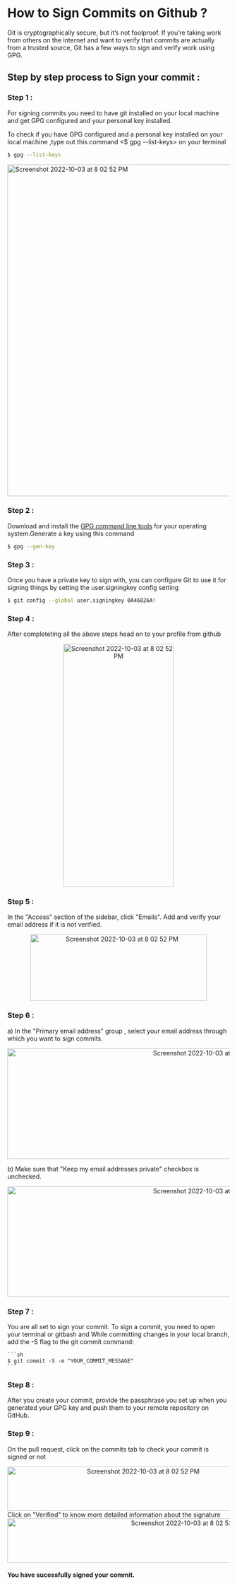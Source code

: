 # How to Sign Commits on Github ?

Git is cryptographically secure, but it’s not foolproof. If you’re taking work from others on the internet and want to verify that commits are actually from a trusted source, Git has a few ways to sign and verify work using GPG.

## Step by step process to Sign your commit :

### Step 1 :

For signing commits you need to have git installed on your local machine and get GPG configured and your personal key installed.

To check if you have GPG configured and a personal key installed on your local machine ,type out this command <$ gpg --list-keys> on your terminal

```sh
$ gpg --list-keys
```

 <img width="750" alt="Screenshot 2022-10-03 at 8 02 52 PM" src="https://www.poftut.com/wp-content/uploads/2018/11/img_5bfa8a3061014.png">
 <br/>

### Step 2 :

Download and install the <a href="https://www.gnupg.org/download/">GPG command line tools</a> for your operating system.Generate a key using this command

```sh
$ gpg --gen-key
```

### Step 3 :

Once you have a private key to sign with, you can configure Git to use it for signing things by setting the user.signingkey config setting

```sh
$ git config --global user.signingkey 0A46826A!
```

### Step 4 :

After completeting all the above steps head on to your profile from github

 <div align ="center">
 <img width="250" height="550" alt="Screenshot 2022-10-03 at 8 02 52 PM" src="https://i.postimg.cc/3J969FdB/Screenshot-2022-10-10-232326.png">
 </div>

### Step 5 :

In the "Access" section of the sidebar, click "Emails". Add and verify your email address if it is not verified.

 <div align ="center">
 <img width="400" height="150" alt="Screenshot 2022-10-03 at 8 02 52 PM" src="https://docs.github.com/assets/cb-1827/images/help/settings/add-email-address.png">
 </div>

### Step 6 :

a) In the "Primary email address" group , select your email address through which you want to sign commits.

 <div align ="center">
 <img width="900" height="250" alt="Screenshot 2022-10-03 at 8 02 52 PM" src="https://i.postimg.cc/Bvh7BSbn/Screenshot-2022-10-10-233244.png">
 </div>

b) Make sure that "Keep my email addresses private" checkbox is unchecked.

 <div align ="center">
 <img width="900" height="250" alt="Screenshot 2022-10-03 at 8 02 52 PM" src="https://i.postimg.cc/j2qzgN1V/Screenshot-2022-10-10-233947.png">
 </div>

### Step 7 :

You are all set to sign your commit. To sign a commit, you need to open your terminal or gitbash and While committing changes in your local branch, add the -S flag to the git commit command:

    ```sh
    $ git commit -S -m "YOUR_COMMIT_MESSAGE"
    ```

### Step 8 :

After you create your commit, provide the passphrase you set up when you generated your GPG key and push them to your remote repository on GitHub.

### Step 9 :

On the pull request, click on the commits tab to check your commit is signed or not

 <div align ="center">
 <img width="600" height="100" alt="Screenshot 2022-10-03 at 8 02 52 PM" src="https://i.postimg.cc/Z5BvYZvy/Screenshot-2022-10-11-001248.png">
 </div>
 Click on "Verified" to know more detailed information about the signature

 <div align ="center">
 <img width="800" height="100" alt="Screenshot 2022-10-03 at 8 02 52 PM" src="https://i.postimg.cc/k48y2KVK/Screenshot-2022-10-11-001134.png">
 </div>

#### You have sucessfully signed your commit.
